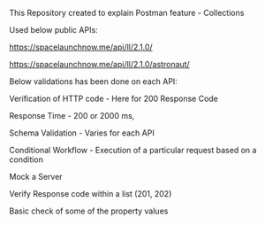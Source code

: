 This Repository created to explain Postman feature - Collections

Used below public APIs:

https://spacelaunchnow.me/api/ll/2.1.0/

https://spacelaunchnow.me/api/ll/2.1.0/astronaut/

Below validations has been done on each API:

Verification of HTTP code - Here for 200 Response Code

Response Time - 200 or 2000 ms,

Schema Validation - Varies for each API	

Conditional Workflow - Execution of a particular request based on a condition 

Mock a Server

Verify Response code within a list (201, 202)

Basic check of some of the property values
